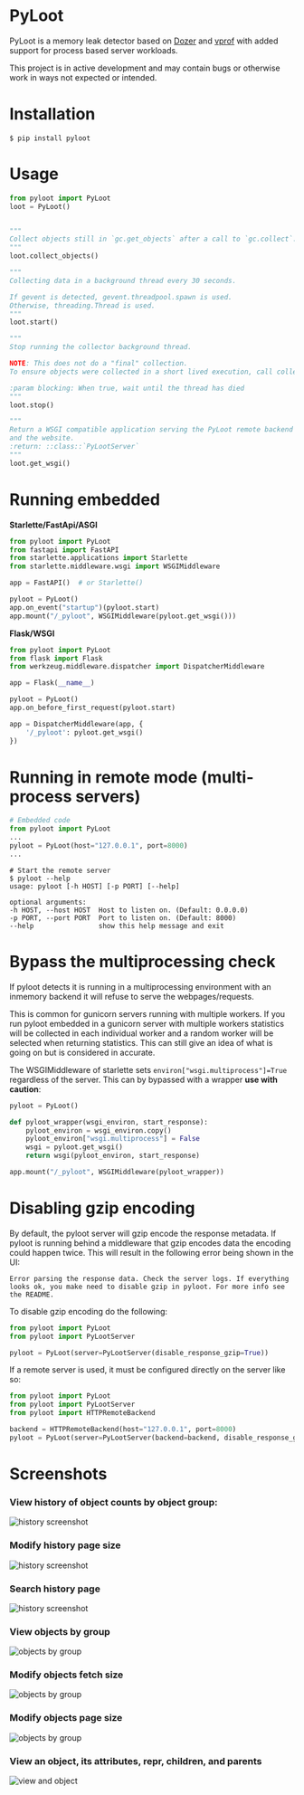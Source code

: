 PyLoot
===========

PyLoot is a memory leak detector based on [Dozer](https://github.com/mgedmin/dozer) and [vprof](https://github.com/nvdv/vprof) with added support for process based server workloads.


This project is in active development and may contain bugs or otherwise work in ways not expected or intended.

# Installation
```shell script
$ pip install pyloot
```

# Usage
```python
from pyloot import PyLoot
loot = PyLoot()


"""
Collect objects still in `gc.get_objects` after a call to `gc.collect`.
"""
loot.collect_objects()

"""
Collecting data in a background thread every 30 seconds.

If gevent is detected, gevent.threadpool.spawn is used.
Otherwise, threading.Thread is used.
"""
loot.start()

"""
Stop running the collector background thread.

NOTE: This does not do a "final" collection.
To ensure objects were collected in a short lived execution, call collect_objects().

:param blocking: When true, wait until the thread has died
"""
loot.stop()

"""
Return a WSGI compatible application serving the PyLoot remote backend and
and the website.
:return: ::class::`PyLootServer`
"""
loot.get_wsgi()
```


# Running embedded
**Starlette/FastApi/ASGI**
```python
from pyloot import PyLoot
from fastapi import FastAPI
from starlette.applications import Starlette
from starlette.middleware.wsgi import WSGIMiddleware

app = FastAPI()  # or Starlette()

pyloot = PyLoot()
app.on_event("startup")(pyloot.start)
app.mount("/_pyloot", WSGIMiddleware(pyloot.get_wsgi()))
```


**Flask/WSGI**
```python
from pyloot import PyLoot
from flask import Flask
from werkzeug.middleware.dispatcher import DispatcherMiddleware

app = Flask(__name__)

pyloot = PyLoot()
app.on_before_first_request(pyloot.start)

app = DispatcherMiddleware(app, {
    '/_pyloot': pyloot.get_wsgi()
})
```

# Running in remote mode (multi-process servers)
```python
# Embedded code
from pyloot import PyLoot
...
pyloot = PyLoot(host="127.0.0.1", port=8000)
...
```
```shell script
# Start the remote server
$ pyloot --help
usage: pyloot [-h HOST] [-p PORT] [--help]

optional arguments:
-h HOST, --host HOST  Host to listen on. (Default: 0.0.0.0)
-p PORT, --port PORT  Port to listen on. (Default: 8000)
--help                show this help message and exit
```

# Bypass the multiprocessing check
If pyloot detects it is running in a multiprocessing environment with an inmemory backend
it will refuse to serve the webpages/requests.

This is common for gunicorn servers running with multiple workers. If you run pyloot embedded in a gunicorn server with multiple workers statistics will be collected in each individual worker and a random worker will be selected when returning statistics. This can still give an idea of what is going on but is considered in accurate.

The WSGIMiddleware of starlette sets `environ["wsgi.multiprocess"]=True` regardless of the server.
This can by bypassed with a wrapper **use with caution**:

```python
pyloot = PyLoot()

def pyloot_wrapper(wsgi_environ, start_response):
    pyloot_environ = wsgi_environ.copy()
    pyloot_environ["wsgi.multiprocess"] = False
    wsgi = pyloot.get_wsgi()
    return wsgi(pyloot_environ, start_response)

app.mount("/_pyloot", WSGIMiddleware(pyloot_wrapper))
```

# Disabling gzip encoding
By default, the pyloot server will gzip encode the response metadata.
If pyloot is running behind a middleware that gzip encodes data the encoding could happen twice.
This will result in the following error being shown in the UI:

```text
Error parsing the response data. Check the server logs. If everything looks ok, you make need to disable gzip in pyloot. For more info see the README.
```

To disable gzip encoding do the following:

```python
from pyloot import PyLoot
from pyloot import PyLootServer

pyloot = PyLoot(server=PyLootServer(disable_response_gzip=True))
```


If a remote server is used, it must be configured directly on the server like so:

```python
from pyloot import PyLoot
from pyloot import PyLootServer
from pyloot import HTTPRemoteBackend

backend = HTTPRemoteBackend(host="127.0.0.1", port=8000)
pyloot = PyLoot(server=PyLootServer(backend=backend, disable_response_gzip=True))
```

# Screenshots
### View history of object counts by object group:
![history screenshot](https://raw.githubusercontent.com/reallistic/pyloot/master/docs/history.png)

### Modify history page size
![history screenshot](https://raw.githubusercontent.com/reallistic/pyloot/master/docs/history-pageLimit.png)

### Search history page
![history screenshot](https://raw.githubusercontent.com/reallistic/pyloot/master/docs/history-search.png)

### View objects by group
![objects by group](https://raw.githubusercontent.com/reallistic/pyloot/master/docs/objects-by-group.png)

### Modify objects fetch size
![objects by group](https://raw.githubusercontent.com/reallistic/pyloot/master/docs/objects-fetchLimit.png)

### Modify objects page size
![objects by group](https://raw.githubusercontent.com/reallistic/pyloot/master/docs/objects-pageLimit.png)

### View an object, its attributes, __repr__, children, and parents
![view and object](https://raw.githubusercontent.com/reallistic/pyloot/master/docs/object.png)
